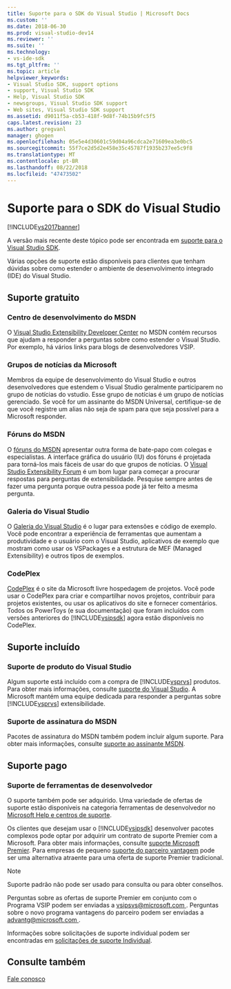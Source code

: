 ```yaml
---
title: Suporte para o SDK do Visual Studio | Microsoft Docs
ms.custom: ''
ms.date: 2018-06-30
ms.prod: visual-studio-dev14
ms.reviewer: ''
ms.suite: ''
ms.technology:
- vs-ide-sdk
ms.tgt_pltfrm: ''
ms.topic: article
helpviewer_keywords:
- Visual Studio SDK, support options
- support, Visual Studio SDK
- Help, Visual Studio SDK
- newsgroups, Visual Studio SDK support
- Web sites, Visual Studio SDK support
ms.assetid: d9011f5a-cb53-418f-9d8f-74b15b9fc5f5
caps.latest.revision: 23
ms.author: gregvanl
manager: ghogen
ms.openlocfilehash: 05e5e4d30601c59d04a96cdca2e71609ea3e0bc5
ms.sourcegitcommit: 55f7ce2d5d2e458e35c45787f1935b237ee5c9f8
ms.translationtype: MT
ms.contentlocale: pt-BR
ms.lasthandoff: 08/22/2018
ms.locfileid: "47473502"
---
```

# <a name="support-for-the-visual-studio-sdk"></a>Suporte para o SDK do Visual Studio
[!INCLUDE[vs2017banner](../includes/vs2017banner.md)]

A versão mais recente deste tópico pode ser encontrada em [suporte para o Visual Studio SDK](https://docs.microsoft.com/visualstudio/extensibility/support-for-the-visual-studio-sdk).  
  
Várias opções de suporte estão disponíveis para clientes que tenham dúvidas sobre como estender o ambiente de desenvolvimento integrado (IDE) do Visual Studio.  
  
## <a name="free-support"></a>Suporte gratuito  
  
### <a name="msdn-development-center"></a>Centro de desenvolvimento do MSDN  
 O [Visual Studio Extensibility Developer Center](http://go.microsoft.com/fwlink/?LinkID=84381) no MSDN contém recursos que ajudam a responder a perguntas sobre como estender o Visual Studio. Por exemplo, há vários links para blogs de desenvolvedores VSIP.  
  
### <a name="microsoft-newsgroups"></a>Grupos de notícias da Microsoft  
 Membros da equipe de desenvolvimento do Visual Studio e outros desenvolvedores que estendem o Visual Studio geralmente participarem no grupo de notícias do vstudio. Esse grupo de notícias é um grupo de notícias gerenciado. Se você for um assinante do MSDN Universal, certifique-se de que você registre um alias não seja de spam para que seja possível para a Microsoft responder.  
  
### <a name="msdn-forums"></a>Fóruns do MSDN  
 O [fóruns do MSDN](http://go.microsoft.com/fwlink/?LinkID=76632) apresentar outra forma de bate-papo com colegas e especialistas. A interface gráfica do usuário (IU) dos fóruns é projetada para torná-los mais fáceis de usar do que grupos de notícias. O [Visual Studio Extensibility Forum](http://go.microsoft.com/fwlink/?LinkID=121964) é um bom lugar para começar a procurar respostas para perguntas de extensibilidade. Pesquise sempre antes de fazer uma pergunta porque outra pessoa pode já ter feito a mesma pergunta.  
  
### <a name="visual-studio-gallery"></a>Galeria do Visual Studio  
 O [Galeria do Visual Studio](http://visualstudiogallery.msdn.microsoft.com/) é o lugar para extensões e código de exemplo. Você pode encontrar a experiência de ferramentas que aumentam a produtividade e o usuário com o Visual Studio, aplicativos de exemplo que mostram como usar os VSPackages e a estrutura de MEF (Managed Extensibility) e outros tipos de exemplos.  
  
### <a name="codeplex"></a>CodePlex  
 [CodePlex](http://go.microsoft.com/fwlink/?LinkId=76627) é o site da Microsoft livre hospedagem de projetos. Você pode usar o CodePlex para criar e compartilhar novos projetos, contribuir para projetos existentes, ou usar os aplicativos do site e fornecer comentários. Todos os PowerToys (e sua documentação) que foram incluídos com versões anteriores do [!INCLUDE[vsipsdk](../includes/vsipsdk-md.md)] agora estão disponíveis no CodePlex.  
  
## <a name="included-support"></a>Suporte incluído  
  
### <a name="visual-studio-product-support"></a>Suporte de produto do Visual Studio  
 Algum suporte está incluído com a compra de [!INCLUDE[vsprvs](../includes/vsprvs-md.md)] produtos. Para obter mais informações, consulte [suporte do Visual Studio](http://msdn.microsoft.com/vstudio/cc136615.aspx). A Microsoft mantém uma equipe dedicada para responder a perguntas sobre [!INCLUDE[vsprvs](../includes/vsprvs-md.md)] extensibilidade.  
  
### <a name="msdn-subscription-support"></a>Suporte de assinatura do MSDN  
 Pacotes de assinatura do MSDN também podem incluir algum suporte. Para obter mais informações, consulte [suporte ao assinante MSDN](https://msdn.microsoft.com/subscriptions/aa718661.aspx).  
  
## <a name="paid-support"></a>Suporte pago  
  
### <a name="developer-tools-support"></a>Suporte de ferramentas de desenvolvedor  
 O suporte também pode ser adquirido. Uma variedade de ofertas de suporte estão disponíveis na categoria ferramentas de desenvolvedor no [Microsoft Help e centros de suporte](http://go.microsoft.com/fwlink/?LinkID=82383).  
  
 Os clientes que desejam usar o [!INCLUDE[vsipsdk](../includes/vsipsdk-md.md)] desenvolver pacotes complexos pode optar por adquirir um contrato de suporte Premier com a Microsoft. Para obter mais informações, consulte [suporte Microsoft Premier](http://go.microsoft.com/fwlink/?LinkID=76660). Para empresas de pequeno [suporte do parceiro vantagem](http://www.microsoft.com/services/microsoftservices/srv_mspa.mspx) pode ser uma alternativa atraente para uma oferta de suporte Premier tradicional.  
  
> [!NOTE]
>  Suporte padrão não pode ser usado para consulta ou para obter conselhos.  
  
 Perguntas sobre as ofertas de suporte Premier em conjunto com o Programa VSIP podem ser enviadas a [ vsipsvs@microsoft.com ](mailto:vsipsvs@microsoft.com). Perguntas sobre o novo programa vantagens do parceiro podem ser enviadas a [ advantg@microsoft.com ](mailto:advantg@microsoft.com).  
  
 Informações sobre solicitações de suporte individual podem ser encontradas em [solicitações de suporte Individual](http://go.microsoft.com/fwlink/?LinkID=82385).  
  
## <a name="see-also"></a>Consulte também  
 [Fale conosco](../ide/talk-to-us.md)

